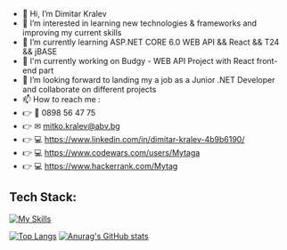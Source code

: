 - 👋 Hi, I’m Dimitar Kralev 
- 👀 I’m interested in learning new technologies & frameworks and improving my current skills
- 🌱 I’m currently learning ASP.NET CORE 6.0 WEB API && React && T24 && jBASE
- 🔨 I'm currently working on Budgy - WEB API Project with React front-end part
- 💞️ I’m looking forward to landing my a job as a Junior .NET Developer and collaborate on different projects
- 📫 How to reach me : 
- 👉 📱 0898 56 47 75 
- 👉 ✉ mitko.kralev@abv.bg 
- 👉 💻 https://www.linkedin.com/in/dimitar-kralev-4b9b6190/ 
- 👉 💻 https://www.codewars.com/users/Mytaga 
- 👉 💻 https://www.hackerrank.com/Mytag

 
 ## **Tech Stack:**

  [![My Skills](https://skillicons.dev/icons?i=cs,dotnet,html,css,react,js)](https://skillicons.dev)


  [![Top Langs](https://github-readme-stats.vercel.app/api/top-langs/?username=Mytaga&layout=compact)](https://github.com/Mytaga/github-readme-stats)  [![Anurag's GitHub stats](https://github-readme-stats.vercel.app/api?username=Mytaga)](https://github.com/Mytaga/github-readme-stats)
  
 

<!---
Mytaga/Mytaga is a ✨ special ✨ repository because its `README.md` (this file) appears on your GitHub profile.
You can click the Preview link to take a look at your changes.
--->
